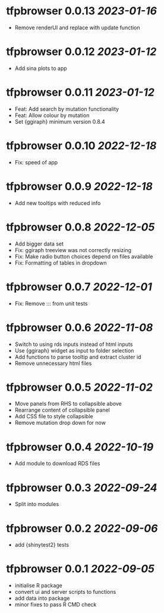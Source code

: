 # tfpbrowser 0.0.13 _2023-01-16_

- Remove renderUI and replace with update function

# tfpbrowser 0.0.12 _2023-01-12_

- Add sina plots to app

# tfpbrowser 0.0.11 _2023-01-12_

- Feat: Add search by mutation functionality
- Feat: Allow colour by mutation
- Set {ggiraph} minimum version 0.8.4

# tfpbrowser 0.0.10 _2022-12-18_

- Fix: speed of app

# tfpbrowser 0.0.9 _2022-12-18_

- Add new tooltips with reduced info

# tfpbrowser 0.0.8 _2022-12-05_

- Add bigger data set
- Fix: ggiraph treeview was not correctly resizing
- Fix: Make radio button choices depend on files available
- Fix: Formatting of tables in dropdown

# tfpbrowser 0.0.7 _2022-12-01_

- Fix: Remove ::: from unit tests

# tfpbrowser 0.0.6 _2022-11-08_

- Switch to using rds inputs instead of html inputs
- Use {ggiraph} widget as input to folder selection
- Add functions to parse tooltip and extract cluster id
- Remove unnecessary html files

# tfpbrowser 0.0.5 _2022-11-02_

- Move panels from RHS to collapsible above
- Rearrange content of collapsible panel
- Add CSS file to style collapsible
- Remove mutation drop down for now

# tfpbrowser 0.0.4 _2022-10-19_

- Add module to download RDS files

# tfpbrowser 0.0.3 _2022-09-24_

- Split into modules

# tfpbrowser 0.0.2 _2022-09-06_

- add {shinytest2} tests

# tfpbrowser 0.0.1 _2022-09-05_

- initialise R package
- convert ui and server scripts to functions
- add data into package
- minor fixes to pass R CMD check

